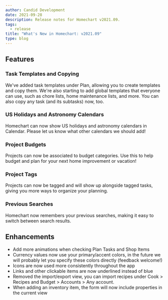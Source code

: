```yaml
---
author: Candid Development
date: 2021-09-28
description: Release notes for Homechart v2021.09.
tags:
  - release
title: "What's New in Homechart: v2021.09"
type: blog
---
```


## Features

### Task Templates and Copying

We've added task templates under Plan, allowing you to create templates and copy them. We're also starting to add global templates that everyone can use, such as chore lists, home maintenance lists, and more. You can also copy any task (and its subtasks) now, too.

### US Holidays and Astronomy Calendars

Homechart can now show US holidays and astronomy calendars in Calendar. Please let us know what other calendars we should add!

### Project Budgets

Projects can now be associated to budget categories. Use this to help budget and plan for your next home improvement or vacation!

### Project Tags

Projects can now be tagged and will show up alongside tagged tasks, giving you more ways to organize your planning.

### Previous Searches

Homechart now remembers your previous searches, making it easy to switch between search results.

## Enhancements

- Add more animations when checking Plan Tasks and Shop Items
- Currency values now use your primary/accent colors, in the future we will probably let you specify these colors directly (feedback welcome!)
- Icons are now used more consistently throughout the app
- Links and other clickable items are now underlined instead of blue
- Removed the import/export view, you can import recipes under Cook > Recipes and Budget > Accounts > Any account.
- When adding an inventory item, the form will now include properties in the current view

